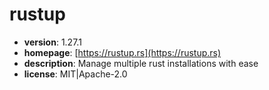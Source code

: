 # rustup

- **version**: 1.27.1
- **homepage**: [https://rustup.rs](https://rustup.rs)
- **description**: Manage multiple rust installations with ease
- **license**: MIT|Apache-2.0

